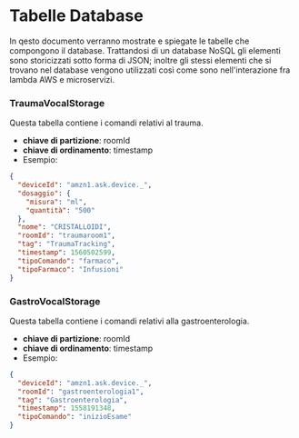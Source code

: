 # Tabelle Database
In qesto documento verranno mostrate e spiegate le tabelle che compongono il database.
Trattandosi di un database NoSQL gli elementi sono storicizzati sotto forma di JSON; 
inoltre gli stessi elementi che si trovano nel database vengono utilizzati così come sono nell'interazione fra lambda AWS e microservizi.

### TraumaVocalStorage
Questa tabella contiene i comandi relativi al trauma.

- __chiave di partizione__: roomId
- __chiave di ordinamento__: timestamp
- Esempio:
```json
{
  "deviceId": "amzn1.ask.device._",
  "dosaggio": {
    "misura": "ml",
    "quantità": "500"
  },
  "nome": "CRISTALLOIDI",
  "roomId": "traumaroom1",
  "tag": "TraumaTracking",
  "timestamp": 1560502599,
  "tipoComando": "farmaco",
  "tipoFarmaco": "Infusioni"
}
```

### GastroVocalStorage
Questa tabella contiene i comandi relativi alla gastroenterologia.

- __chiave di partizione__: roomId
- __chiave di ordinamento__: timestamp
- Esempio:
```json
{
  "deviceId": "amzn1.ask.device._",
  "roomId": "gastroenterologia1",
  "tag": "Gastroenterologia",
  "timestamp": 1558191348,
  "tipoComando": "inizioEsame"
}
```
